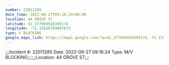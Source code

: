 ```yaml
---
number: 22011285
date_time: 2022-06-27T09:16:24+00:00
location: 44 GROVE ST
latitude: 42.377969926399174
longitude: -71.15916789097673
type: V BLOCKING
google_maps_link: https://maps.google.com/?q=42.377969926399174,-71.15916789097673
---
```


;;;Incident #: 22011285   Date: 2022-06-27 09:16:24    Type: M/V BLOCKING;;;;;;Location: 44 GROVE ST;;;
